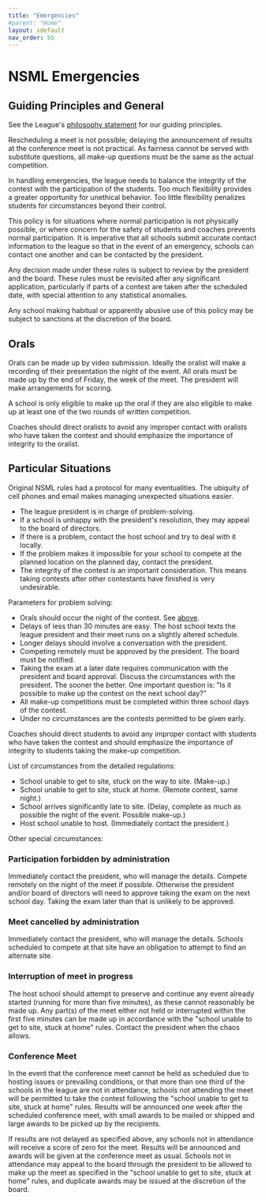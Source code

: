 ```yaml
---
title: "Emergencies"
#parent: "Home"
layout: xdefault
nav_order: 55
---
```


# NSML Emergencies

## Guiding Principles and General

See the League's [philosophy statement](/philosophy) for our
guiding principles.

Rescheduling a meet is not possible; delaying the announcement of
results at the conference meet is not practical.  As fairness cannot
be served with substitute questions, all make-up questions must be the
same as the actual competition.

In handling emergencies, the league needs to balance the integrity of
the contest with the participation of the students. Too much
flexibility provides a greater opportunity for unethical behavior. Too
little flexibility penalizes students for circumstances beyond their control.

This policy is for situations where normal participation is not physically
possible, or where concern for the safety of students and coaches prevents
normal participation.  It is imperative that all schools submit accurate
contact information to the league so that in the event of an emergency, schools
can contact one another and can be contacted by the president.

Any decision made under these rules is subject to review by the president and
the board.  These rules must be revisited after any significant application,
particularly if parts of a contest are taken after the scheduled date, with
special attention to any statistical anomalies.

Any school making habitual or apparently abusive use of this policy may be
subject to sanctions at the discretion of the board.


## Orals

Orals can be made up by video submission. Ideally the oralist will
make a recording of their presentation the night of the event. All
orals must be made up by the end of Friday, the week of the meet. The
president will make arrangements for scoring.

A school is only eligible to make up the oral if they are also
eligible to make up at least one of the two rounds of written
competition.

Coaches should direct oralists to avoid any improper contact with
oralists who have taken the contest and should emphasize the
importance of integrity to the oralist.

## Particular Situations

Original NSML rules had a protocol for many eventualities. The
ubiquity of cell phones and email makes managing unexpected situations easier.

* The league president is in charge of problem-solving.
* If a school is unhappy with the president's resolution, they may
  appeal to the board of directors.
* If there is a problem, contact the host school and try to deal with
  it locally.
* If the problem makes it impossible for your school to compete at the
  planned location on the planned day, contact the president.
* The integrity of the contest is an important consideration. This
  means taking contests after other contestants have finished is very
  undesirable.

Parameters for problem solving:
* Orals should occur the night of the contest. See [above](#orals).
* Delays of less than 30 minutes are easy. The host school texts the
  league president and their meet runs on a slightly altered schedule.
* Longer delays should involve a conversation with the president.
* Competing remotely must be approved by the president. The
  board must be notified.
* Taking the exam at a later date requires communication with the
  president and board approval. Discuss the circumstances with the
  president. The sooner the better. One important question is: "Is it
  possible to make up the contest on the next school day?"
* All make-up competitions must be completed within three school days
  of the contest.
* Under no circumstances are the contests permitted to be given early.

Coaches should direct students to avoid any improper contact with
students who have taken the contest and should emphasize the
importance of integrity to students taking the make-up competition.

List of circumstances from the detailed regulations:
* School unable to get to site, stuck on the way to site. (Make-up.)
* School unable to get to site, stuck at home. (Remote contest, same night.)
* School arrives significantly late to site. (Delay, complete as much
  as possible the night of the event. Possible make-up.)
* Host school unable to host. (Immediately contact the president.)

Other special circumstances:

### Participation forbidden by administration

Immediately contact the president, who will manage the details.
Compete remotely on the night of the meet if possible.  Otherwise the
president and/or board of directors will need to approve taking the exam
on the next school day. Taking the exam later than that is unlikely to
be approved.

### Meet cancelled by administration

Immediately contact the president, who will manage the details.
Schools scheduled to compete at that site have an obligation to
attempt to find an alternate site.

### Interruption of meet in progress

The host school should attempt to preserve and continue any event already
started (running for more than five minutes), as these cannot reasonably be
made up.  Any part(s) of the meet either not held or interrupted within the first five
minutes can be made up in accordance with the "school unable to get to site,
stuck at home" rules. Contact the president when the chaos allows.

### Conference Meet

In the event that the conference meet cannot be held as scheduled due to
hosting issues or prevailing conditions, or that more than one third of the
schools in the league are not in attendance, schools not attending the meet
will be permitted to take the contest following the "school unable to get to
site, stuck at home" rules.  Results will be announced one week after the
scheduled conference meet, with small awards to be mailed or shipped and large
awards to be picked up by the recipients.

If results are not delayed as specified above, any schools not in attendance
will receive a score of zero for the meet.  Results will be announced and
awards will be given at the conference meet as usual.  Schools not in
attendance may appeal to the board through the president to be allowed to make
up the meet as specified in the "school unable to get to site, stuck at home"
rules, and duplicate awards may be issued at the discretion of the board.
